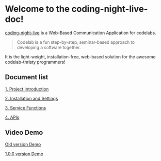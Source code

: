 # Welcome to the coding-night-live-doc!

[coding-night-live](https://github.com/punkyoon/coding-night-live) is a Web-Based Communication Application for codelabs.

> Codelab is a fun step-by-step, seminar-based approach to developing a software together.

It is the light-weight, installation-free, web-based solution for the awesome codelab-thristy programmers!

## Document list

[1. Project Introduction](https://github.com/dduk-ddak/coding-night-live-doc/blob/master/1.%20Project%20Introduction.md)

[2. Installation and Settings](https://github.com/dduk-ddak/coding-night-live-doc/blob/master/2.%20Installation%20and%20Settings.md)

[3. Service Functions](https://github.com/dduk-ddak/coding-night-live-doc/blob/master/3.%20Service%20Functions.md)

[4. APIs](https://github.com/dduk-ddak/coding-night-live-doc/blob/master/4.%20APIs.md)

## Video Demo

[Old version Demo](https://www.youtube.com/watch?v=-EFYUEsLLDo&feature=youtu.be)

[1.0.0 version Demo](https://www.youtube.com/watch?v=EgOmuShXVNE&feature=youtu.be)
